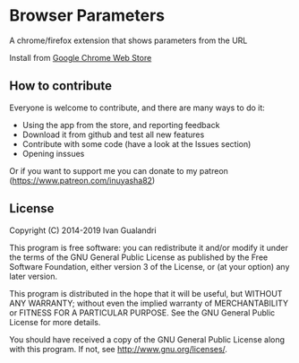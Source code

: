 Browser Parameters
=================

A chrome/firefox extension that shows parameters from the URL

Install from [Google Chrome Web Store](https://chrome.google.com/webstore/detail/parameters-viewer/jcfdalmioobeifbpcgjghhaifimaeaca) 

How to contribute
-----------------

Everyone is welcome to contribute, and there are many ways to do it: 

 * Using the app from the store, and reporting feedback 
 * Download it from github and test all new features
 * Contribute with some code (have a look at the Issues section)
 * Opening inssues

Or if you want to support me you can donate to my patreon (https://www.patreon.com/inuyasha82)

License
-------
Copyright (C) 2014-2019 Ivan Gualandri

This program is free software: you can redistribute it and/or modify
it under the terms of the GNU General Public License as published by
the Free Software Foundation, either version 3 of the License, or
(at your option) any later version.

This program is distributed in the hope that it will be useful,
but WITHOUT ANY WARRANTY; without even the implied warranty of
MERCHANTABILITY or FITNESS FOR A PARTICULAR PURPOSE.  See the
GNU General Public License for more details.

You should have received a copy of the GNU General Public License
along with this program.  If not, see <http://www.gnu.org/licenses/>.
